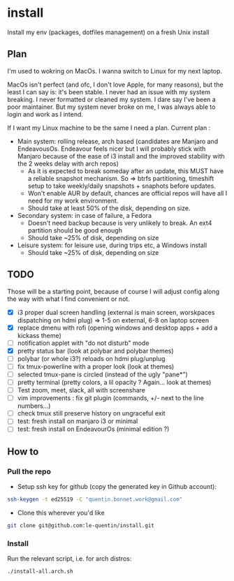 # install
Install my env (packages, dotfiles management) on a fresh Unix install

## Plan

I'm used to wokring on MacOs. I wanna switch to Linux for my next laptop.

MacOs isn't perfect (and ofc, I don't love Apple, for many reasons), but the least I can say is: it's been stable. I never had an issue with my system breaking.
I never formatted or cleaned my system. I dare say I've been a poor maintainer. But my system never broke on me, I was always able to login and work as I intend. 

If I want my Linux machine to be the same I need a plan. Current plan :

* Main system: rolling release, arch based (candidates are Manjaro and EndeavousOs. Endeavour feels nicer but I will probably stick with Manjaro because of the ease of i3 install and the improved stability with the 2 weeks delay with arch repos)
    * As it is expected to break someday after an update, this MUST have a reliable snapshot mechanism. So => btrfs partitioning, timeshift setup to take weekly/daily snapshots + snaphots before updates. 
    * Won't enable AUR by default, chances are official repos will have all I need for my work environment.
    * Should take at least 50% of the disk, depending on size.
* Secondary system: in case of failure, a Fedora 
    * Doesn't need backup because is very unlikely to break. An ext4 partition should be good enough
    * Should take ~25% of disk, depending on size
* Leisure system: for leisure use, during trips etc, a Windows install 
    * Should take ~25% of disk, depending on size

## TODO

Those will be a starting point, because of course I will adjust config along the way with what I find convenient or not.

- [x] i3 proper dual screen handling (external is main screen, worskpaces dispatching on hdmi plug) => 1-5 on external, 6-8 on laptop screen
- [x] replace dmenu with rofi (opening windows and desktop apps + add a kickass theme)
- [ ] notification applet with "do not disturb" mode
- [x] pretty status bar (look at polybar and polybar themes)
- [ ] polybar (or whole i3?) reloads on hdmi plug/unplug
- [ ] fix tmux-powerline with a proper look (look at themes)
- [ ] selected tmux-pane is circled (instead of the ugly "pane\*")
- [ ] pretty terminal (pretty colors, a lil opacity ? Again... look at themes)
- [ ] Test zoom, meet, slack, all with screenshare
- [ ] vim improvements : fix git plugin (commands, +/- next to the line numbers...)
- [ ] check tmux still preserve history on ungraceful exit
- [ ] test: fresh install on manjaro i3 or minimal 
- [ ] test: fresh install on EndeavourOs (minimal edition ?)

## How to

### Pull the repo

- Setup ssh key for github (copy the generated key in Github account): 
```sh
ssh-keygen -t ed25519 -C "quentin.bonnet.work@gmail.com"
```
- Clone this wherever you'd like
```sh
git clone git@github.com:le-quentin/install.git
```

### Install
Run the relevant script, i.e. for arch distros:
```sh
./install-all.arch.sh
```

